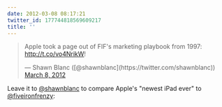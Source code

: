 ```yaml
---
date: 2012-03-08 08:17:21
twitter_id: 177744818569609217
title: ''
---
```


<blockquote class="twitter-tweet"><p lang="en" dir="ltr">Apple took a page out of FIF&#39;s marketing playbook from 1997: <a href="http://t.co/vo4NrikW">http://t.co/vo4NrikW</a>!</p>&mdash; Shawn Blanc ([@shawnblanc](https://twitter.com/shawnblanc)) <a href="https://twitter.com/shawnblanc/status/177593993478152192?ref_src=twsrc%5Etfw">March 8, 2012</a></blockquote>
<script async src="https://platform.twitter.com/widgets.js" charset="utf-8"></script>

Leave it to [@shawnblanc](https://twitter.com/shawnblanc) to compare Apple's "newest iPad ever" to [@fiveironfrenzy](https://twitter.com/fiveironfrenzy): 
